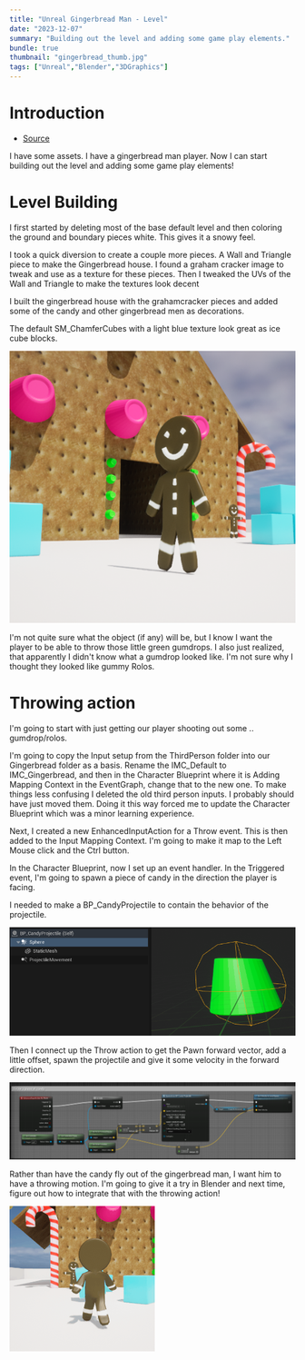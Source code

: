 ```yaml
---
title: "Unreal Gingerbread Man - Level"
date: "2023-12-07"
summary: "Building out the level and adding some game play elements."
bundle: true
thumbnail: "gingerbread_thumb.jpg"
tags: ["Unreal","Blender","3DGraphics"]
---
```

# Introduction
- [Source](https://github.com/Corey255A1/Unreal-GingerbreadMan/)  

I have some assets. I have a gingerbread man player. Now I can start building out the level and adding some game play elements!

# Level Building
I first started by deleting most of the base default level and then coloring the ground and boundary pieces white. This gives it a snowy feel.

I took a quick diversion to create a couple more pieces. A Wall and Triangle piece to make the Gingerbread house. I found a graham cracker image to tweak and use as a texture for these pieces. Then I tweaked the UVs of the Wall and Triangle to make the textures look decent

I built the gingerbread house with the grahamcracker pieces and added some of the candy and other gingerbread men as decorations.

The default SM_ChamferCubes with a light blue texture look great as ice cube blocks.

![Gingerbread Land](gingerbread_land.png)

I'm not quite sure what the object (if any) will be, but I know I want the player to be able to throw those little green gumdrops. I also just realized, that apparently I didn't know what a gumdrop looked like. I'm not sure why I thought they looked like gummy Rolos.

# Throwing action
I'm going to start with just getting our player shooting out some .. gumdrop/rolos.

I'm going to copy the Input setup from the ThirdPerson folder into our Gingerbread folder as a basis. Rename the IMC_Default to IMC_Gingerbread, and then in the Character Blueprint where it is Adding Mapping Context in the EventGraph, change that to the new one. To make things less confusing I deleted the old third person inputs. I probably should have just moved them. Doing it this way forced me to update the Character Blueprint which was a minor learning experience.

Next, I created a new EnhancedInputAction for a Throw event. This is then added to the Input Mapping Context. I'm going to make it map to the Left Mouse click and the Ctrl button.

In the Character Blueprint, now I set up an event handler. In the Triggered event, I'm going to spawn a piece of candy in the direction the player is facing.

I needed to make a BP_CandyProjectile to contain the behavior of the projectile.

![Candy Projectile](candy_projectile.png)

Then I connect up the Throw action to get the Pawn forward vector, add a little offset, spawn the projectile and give it some velocity in the forward direction.

![Throw Candy](throw_candy.png)

Rather than have the candy fly out of the gingerbread man, I want him to have a throwing motion. I'm going to give it a try in Blender and next time, figure out how to integrate that with the throwing action!

![Gameplay](gameplay.gif)